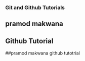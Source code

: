 ### Git and Github Tutorials

## pramod makwana

## Github Tutorial

##pramod makwana github tutotrial 
